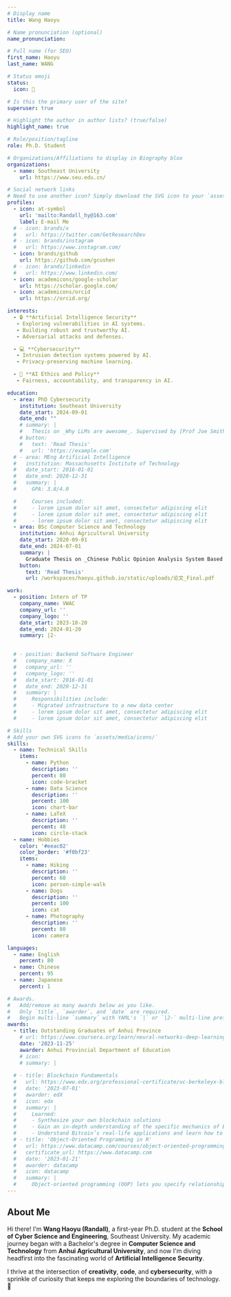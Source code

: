 ```yaml
---
# Display name
title: Wang Haoyu

# Name pronunciation (optional)
name_pronunciation: 

# Full name (for SEO)
first_name: Haoyu
last_name: WANG

# Status emoji
status:
  icon: 🎄

# Is this the primary user of the site?
superuser: true

# Highlight the author in author lists? (true/false)
highlight_name: true

# Role/position/tagline
role: Ph.D. Student

# Organizations/Affiliations to display in Biography blox
organizations:
  - name: Southeast University
    url: https://www.seu.edu.cn/

# Social network links
# Need to use another icon? Simply download the SVG icon to your `assets/media/icons/` folder.
profiles:
  - icon: at-symbol
    url: 'mailto:Randall_hy@163.com'
    label: E-mail Me
  # - icon: brands/x
  #   url: https://twitter.com/GetResearchDev
  # - icon: brands/instagram
  #   url: https://www.instagram.com/
  - icon: brands/github
    url: https://github.com/gcushen
  # - icon: brands/linkedin
  #   url: https://www.linkedin.com/
  - icon: academicons/google-scholar
    url: https://scholar.google.com/
  - icon: academicons/orcid
    url: https://orcid.org/

interests:
  - 🔒 **Artificial Intelligence Security**
   - Exploring vulnerabilities in AI systems.  
   - Building robust and trustworthy AI.  
   - Adversarial attacks and defenses.  

  - 💻 **Cybersecurity**  
   - Intrusion detection systems powered by AI.  
   - Privacy-preserving machine learning.  

  - 🤖 **AI Ethics and Policy**  
   - Fairness, accountability, and transparency in AI.

education:
  - area: PhD Cybersecurity
    institution: Southeast University
    date_start: 2024-09-01
    date_end: ""
    # summary: |
    #   Thesis on _Why LLMs are awesome_. Supervised by [Prof Joe Smith](https://example.com). Presented papers at 5 IEEE conferences with the contributions being published in 2 Springer journals.
    # button:
    #   text: 'Read Thesis'
    #   url: 'https://example.com'
  # - area: MEng Artificial Intelligence
  #   institution: Massachusetts Institute of Technology
  #   date_start: 2016-01-01
  #   date_end: 2020-12-31
  #   summary: |
  #     GPA: 3.8/4.0

  #     Courses included:
  #     - lorem ipsum dolor sit amet, consectetur adipiscing elit
  #     - lorem ipsum dolor sit amet, consectetur adipiscing elit
  #     - lorem ipsum dolor sit amet, consectetur adipiscing elit
  - area: BSc Computer Science and Technology
    institution: Anhui Agricultural University
    date_start: 2020-09-01
    date_end: 2024-07-01
    summary: |
      Graduate Thesis on _Chinese Public Opinion Analysis System Based on Multi-Source Social Media Data and Deep Learning_. Supervised by _Prof. Wu_. 
    button:
      text: 'Read Thesis'
      url: /workspaces/haoyu.github.io/static/uploads/论文_Final.pdf

work:
  - position: Intern of TP
    company_name: VWAC
    company_url: ''
    company_logo: ''
    date_start: 2023-10-20
    date_end: 2024-01-20
    summary: |2-
    

  # - position: Backend Software Engineer
  #   company_name: X
  #   company_url: ''
  #   company_logo: ''
  #   date_start: 2016-01-01
  #   date_end: 2020-12-31
  #   summary: |
  #     Responsibilities include:
  #     - Migrated infrastructure to a new data center
  #     - lorem ipsum dolor sit amet, consectetur adipiscing elit
  #     - lorem ipsum dolor sit amet, consectetur adipiscing elit

# Skills
# Add your own SVG icons to `assets/media/icons/`
skills:
  - name: Technical Skills
    items:
      - name: Python
        description: ''
        percent: 80
        icon: code-bracket
      - name: Data Science
        description: ''
        percent: 100
        icon: chart-bar
      - name: LaTeX
        description: ''
        percent: 40
        icon: circle-stack
  - name: Hobbies
    color: '#eeac02'
    color_border: '#f0bf23'
    items:
      - name: Hiking
        description: ''
        percent: 60
        icon: person-simple-walk
      - name: Dogs
        description: ''
        percent: 100
        icon: cat
      - name: Photography
        description: ''
        percent: 80
        icon: camera

languages:
  - name: English
    percent: 80
  - name: Chinese
    percent: 95
  - name: Japanese
    percent: 1

# Awards.
#   Add/remove as many awards below as you like.
#   Only `title`, `awarder`, and `date` are required.
#   Begin multi-line `summary` with YAML's `|` or `|2-` multi-line prefix and indent 2 spaces below.
awards:
  - title: Outstanding Graduates of Anhui Province
    # url: https://www.coursera.org/learn/neural-networks-deep-learning
    date: '2023-11-25'
    awarder: Anhui Provincial Department of Education 
    # icon:
    # summary: |
      
  # - title: Blockchain Fundamentals
  #   url: https://www.edx.org/professional-certificate/uc-berkeleyx-blockchain-fundamentals
  #   date: '2023-07-01'
  #   awarder: edX
  #   icon: edx
  #   summary: |
  #     Learned:
  #     - Synthesize your own blockchain solutions
  #     - Gain an in-depth understanding of the specific mechanics of Bitcoin
  #     - Understand Bitcoin’s real-life applications and learn how to attack and destroy Bitcoin, Ethereum, smart contracts and Dapps, and alternatives to Bitcoin’s Proof-of-Work consensus algorithm
  # - title: 'Object-Oriented Programming in R'
  #   url: https://www.datacamp.com/courses/object-oriented-programming-with-s3-and-r6-in-r
  #   certificate_url: https://www.datacamp.com
  #   date: '2023-01-21'
  #   awarder: datacamp
  #   icon: datacamp
  #   summary: |
  #     Object-oriented programming (OOP) lets you specify relationships between functions and the objects that they can act on, helping you manage complexity in your code. This is an intermediate level course, providing an introduction to OOP, using the S3 and R6 systems. S3 is a great day-to-day R programming tool that simplifies some of the functions that you write. R6 is especially useful for industry-specific analyses, working with web APIs, and building GUIs.
---
```


## About Me

Hi there! I'm **Wang Haoyu (Randall)**, a first-year Ph.D. student at the **School of Cyber Science and Engineering**, Southeast University. My academic journey began with a Bachelor's degree in **Computer Science and Technology** from **Anhui Agricultural University**, and now I'm diving headfirst into the fascinating world of **Artificial Intelligence Security**.  

I thrive at the intersection of **creativity**, **code**, and **cybersecurity**, with a sprinkle of curiosity that keeps me exploring the boundaries of technology. 🚀  
